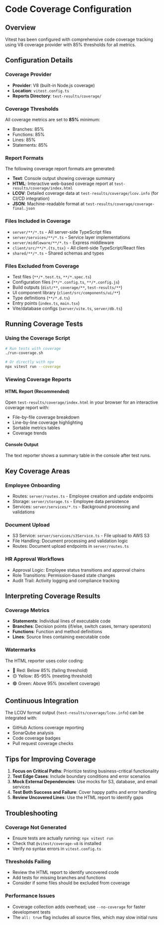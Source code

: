 # Code Coverage Configuration

## Overview
Vitest has been configured with comprehensive code coverage tracking using V8 coverage provider with 85% thresholds for all metrics.

## Configuration Details

### Coverage Provider
- **Provider**: V8 (built-in Node.js coverage)
- **Location**: `vitest.config.ts`
- **Reports Directory**: `test-results/coverage/`

### Coverage Thresholds
All coverage metrics are set to **85%** minimum:
- Branches: 85%
- Functions: 85%
- Lines: 85%
- Statements: 85%

### Report Formats
The following coverage report formats are generated:
- **Text**: Console output showing coverage summary
- **HTML**: Interactive web-based coverage report at `test-results/coverage/index.html`
- **LCOV**: Detailed coverage data at `test-results/coverage/lcov.info` (for CI/CD integration)
- **JSON**: Machine-readable format at `test-results/coverage/coverage-final.json`

### Files Included in Coverage
- `server/**/*.ts` - All server-side TypeScript files
- `server/services/**/*.ts` - Service layer implementations
- `server/middleware/**/*.ts` - Express middleware
- `client/src/**/*.{ts,tsx}` - All client-side TypeScript/React files
- `shared/**/*.ts` - Shared schemas and types

### Files Excluded from Coverage
- Test files (`**/*.test.ts`, `**/*.spec.ts`)
- Configuration files (`**/*.config.ts`, `**/*.config.js`)
- Build outputs (`dist/**`, `coverage/**`, `test-results/**`)
- UI component library (`client/src/components/ui/**`)
- Type definitions (`**/*.d.ts`)
- Entry points (`index.ts`, `main.tsx`)
- Vite/database configs (`server/vite.ts`, `server/db.ts`)

## Running Coverage Tests

### Using the Coverage Script
```bash
# Run tests with coverage
./run-coverage.sh

# Or directly with npx
npx vitest run --coverage
```

### Viewing Coverage Reports

#### HTML Report (Recommended)
Open `test-results/coverage/index.html` in your browser for an interactive coverage report with:
- File-by-file coverage breakdown
- Line-by-line coverage highlighting
- Sortable metrics tables
- Coverage trends

#### Console Output
The text reporter shows a summary table in the console after test runs.

## Key Coverage Areas

### Employee Onboarding
- Routes: `server/routes.ts` - Employee creation and update endpoints
- Storage: `server/storage.ts` - Employee data persistence
- Services: `server/services/*.ts` - Background processing and validations

### Document Upload
- S3 Service: `server/services/s3Service.ts` - File upload to AWS S3
- File Handling: Document processing and validation logic
- Routes: Document upload endpoints in `server/routes.ts`

### HR Approval Workflows  
- Approval Logic: Employee status transitions and approval chains
- Role Transitions: Permission-based state changes
- Audit Trail: Activity logging and compliance tracking

## Interpreting Coverage Results

### Coverage Metrics
- **Statements**: Individual lines of executable code
- **Branches**: Decision points (if/else, switch cases, ternary operators)
- **Functions**: Function and method definitions
- **Lines**: Source lines containing executable code

### Watermarks
The HTML reporter uses color coding:
- 🔴 Red: Below 85% (failing threshold)
- 🟡 Yellow: 85-95% (meeting threshold)
- 🟢 Green: Above 95% (excellent coverage)

## Continuous Integration
The LCOV format output (`test-results/coverage/lcov.info`) can be integrated with:
- GitHub Actions coverage reporting
- SonarQube analysis
- Code coverage badges
- Pull request coverage checks

## Tips for Improving Coverage

1. **Focus on Critical Paths**: Prioritize testing business-critical functionality
2. **Test Edge Cases**: Include boundary conditions and error scenarios
3. **Mock External Dependencies**: Use mocks for S3, database, and email services
4. **Test Both Success and Failure**: Cover happy paths and error handling
5. **Review Uncovered Lines**: Use the HTML report to identify gaps

## Troubleshooting

### Coverage Not Generated
- Ensure tests are actually running: `npx vitest run`
- Check that `@vitest/coverage-v8` is installed
- Verify no syntax errors in `vitest.config.ts`

### Thresholds Failing
- Review the HTML report to identify uncovered code
- Add tests for missing branches and functions
- Consider if some files should be excluded from coverage

### Performance Issues
- Coverage collection adds overhead; use `--no-coverage` for faster development tests
- The `all: true` flag includes all source files, which may slow initial runs